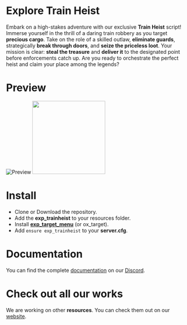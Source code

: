 # Explore Train Heist
Embark on a high-stakes adventure with our exclusive **Train Heist** script! Immerse yourself in the thrill of a daring train robbery as you target **precious cargo**. Take on the role of a skilled outlaw, **eliminate guards**, strategically **break through doors**, and **seize the priceless loot**. Your mission is clear: **steal the treasure** and **deliver it** to the designated point before enforcements catch up. Are you ready to orchestrate the perfect heist and claim your place among the legends?

# Preview
![Preview](https://cdn.discordapp.com/attachments/1158106333879468073/1174386927722582086/Timeline_1.gif?raw=true)
<img src="https://cdn.discordapp.com/attachments/1158106333879468073/1174386927722582086/Timeline_1.gif?raw=true" width="200px">
# Install
- Clone or Download the repository.
- Add the **exp_trainheist** to your resources folder.
- Install [**exp_target_menu**](https://forum.cfx.re/t/free-explore-target-menu/5176144) (or ox_target).
- Add `ensure exp_trainheist` to your **server.cfg**.

# Documentation
You can find the complete [documentation](https://discord.com/channels/957638068465201172/1174387763026608221) on our [Discord](https://discord.gg/DnW5vvhkUc).

# Check out all our works
We are working on other **resources**. You can check them out on our [website](https://www.gta-explore.com/#services).

